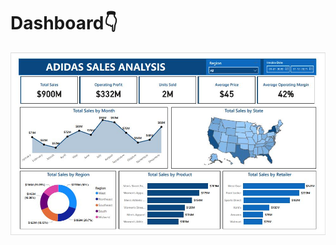 # Dashboard👇
![alt text](https://github.com/atul-pathronia/Adidas-Sales-Analysis/blob/main/adidas_sales_analysis.JPG?raw=true)
